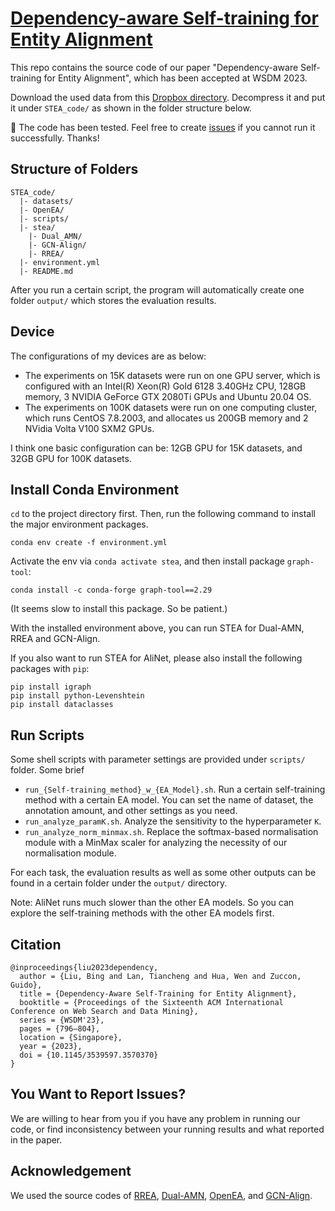 # [Dependency-aware Self-training for Entity Alignment](https://dl.acm.org/doi/10.1145/3539597.3570370)

This repo contains the source code of our paper "Dependency-aware Self-training for Entity Alignment", which has been accepted at WSDM 2023.

Download the used data from this [Dropbox directory](https://www.dropbox.com/sh/8agq4ta2sjtpdhn/AADnIPM-OQKxe6NtF-G9tG3Ua?dl=0).
Decompress it and put it under `STEA_code/` as shown in the folder structure below.

:pushpin: The code has been tested. Feel free to create [issues](https://github.com/uqbingliu/STEA/issues) if you cannot run it successfully. Thanks!

## Structure of Folders
```shell
STEA_code/
  |- datasets/
  |- OpenEA/
  |- scripts/
  |- stea/
    |- Dual_AMN/
    |- GCN-Align/
    |- RREA/
  |- environment.yml
  |- README.md
```
After you run a certain script, the program will automatically create one folder `output/` which stores the evaluation results.

## Device
The configurations of my devices are as below:
* The experiments on 15K datasets were run on one GPU server, which is configured with an Intel(R) Xeon(R) Gold 6128 3.40GHz CPU, 128GB memory, 3 NVIDIA GeForce GTX 2080Ti GPUs and Ubuntu 20.04 OS.
* The experiments on 100K datasets were run on one computing cluster, which runs CentOS 7.8.2003, and allocates us 200GB memory and 2 NVidia Volta V100 SXM2 GPUs.

I think one basic configuration can be: 12GB GPU for 15K datasets, and 32GB GPU for 100K datasets.


## Install Conda Environment
`cd` to the project directory first. Then, run the following command to install the major environment packages.
```shell
conda env create -f environment.yml
```

Activate the env via `conda activate stea`, and then install package `graph-tool`:
```shell
conda install -c conda-forge graph-tool==2.29
```
(It seems slow to install this package. So be patient.)

With the installed environment above, you can run STEA for Dual-AMN, RREA and GCN-Align.

If you also want to run STEA for AliNet, please also install the following packages with `pip`:
```shell
pip install igraph
pip install python-Levenshtein
pip install dataclasses
```

## Run Scripts
Some shell scripts with parameter settings are provided under `scripts/` folder. Some brief
* `run_{Self-training_method}_w_{EA_Model}.sh`. Run a certain self-training method with a certain EA model. You can set the name of dataset, the annotation amount, and other settings as you need.
* `run_analyze_paramK.sh`. Analyze the sensitivity to the hyperparameter `K`.
* `run_analyze_norm_minmax.sh`. Replace the softmax-based normalisation module with a MinMax scaler for analyzing the necessity of our normalisation module.

For each task, the evaluation results as well as some other outputs can be found in a certain folder under the `output/` directory.

Note: AliNet runs much slower than the other EA models. So you can explore the self-training methods with the other EA models first.

## Citation
```
@inproceedings{liu2023dependency,
  author = {Liu, Bing and Lan, Tiancheng and Hua, Wen and Zuccon, Guido},
  title = {Dependency-Aware Self-Training for Entity Alignment},
  booktitle = {Proceedings of the Sixteenth ACM International Conference on Web Search and Data Mining},
  series = {WSDM'23},
  pages = {796–804},
  location = {Singapore},
  year = {2023},
  doi = {10.1145/3539597.3570370}
}
```

## You Want to Report Issues?
We are willing to hear from you
if you have any problem in running our code, or find inconsistency between your running results and what reported in the paper.

## Acknowledgement
We used the source codes of [RREA](https://github.com/MaoXinn/RREA), [Dual-AMN](https://github.com/MaoXinn/Dual-AMN), [OpenEA](https://github.com/nju-websoft/OpenEA), and [GCN-Align](https://github.com/1049451037/GCN-Align).
